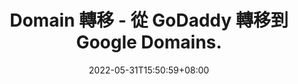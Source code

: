 ---
title: "Domain 轉移 - 從 GoDaddy 轉移到 Google Domains."
description: "買 chunyen.xyz 網域一年後，在 GoDaddy 續約超貴。"
date: 2022-05-31T15:50:59+08:00
image: 
math: 
license: 
hidden: false
comments: true
draft: true
---
